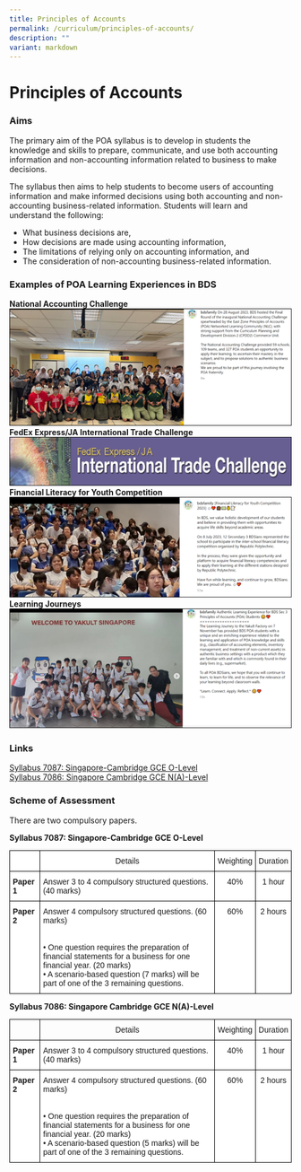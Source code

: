 ```yaml
---
title: Principles of Accounts
permalink: /curriculum/principles-of-accounts/
description: ""
variant: markdown
---
```

Principles of Accounts
======================

### Aims

The primary aim of the POA syllabus is to develop in students the knowledge and skills to prepare, communicate, and use both accounting information and non-accounting information related to business to make decisions.

The syllabus then aims to help students to become users of accounting information and make informed decisions using both accounting and non-accounting business-related information. Students will learn and understand the following:

*   What business decisions are,
*   How decisions are made using accounting information,
*   The limitations of relying only on accounting information, and
*   The consideration of non-accounting business-related information.

### Examples of POA Learning Experiences in BDS

**National Accounting Challenge**
![](/images/Curriculum/Principles%20of%20Accounts/national%20accounting%20challenge.png)
<br>**FedEx Express/JA International Trade Challenge**
![](/images/Curriculum/Principles%20of%20Accounts/fedex%20express%20ja%20international%20trade%20challenge.png)
<br>**Financial Literacy for Youth Competition**
![](/images/Curriculum/Principles%20of%20Accounts/financial%20literacry%20for%20youth%20competition.png)
<br>**Learning Journeys**
![](/images/Curriculum/Principles%20of%20Accounts/learning%20journeys.png)

### Links

[Syllabus 7087: Singapore-Cambridge GCE O-Level](/files/7087_y22_sy.pdf) <br>
[Syllabus 7086: Singapore Cambridge GCE N(A)-Level](/files/7086_y22_sy.pdf)


### Scheme of Assessment

There are two compulsory papers.  
  
<b>Syllabus 7087: Singapore-Cambridge GCE O-Level</b>

<style type="text/css">
.tg  {border-collapse:collapse;border-spacing:0;}
.tg td{border-color:black;border-style:solid;border-width:1px;font-family:Arial, sans-serif;font-size:14px;
  overflow:hidden;padding:10px 5px;word-break:normal;}
.tg th{border-color:black;border-style:solid;border-width:1px;font-family:Arial, sans-serif;font-size:14px;
  font-weight:normal;overflow:hidden;padding:10px 5px;word-break:normal;}
.tg .tg-7yig{background-color:#FFF;text-align:center;vertical-align:top}
.tg .tg-0lax{text-align:left;vertical-align:top}
.tg .tg-dgl5{background-color:#FFF;font-weight:bold;text-align:left;vertical-align:top}
.tg .tg-ktyi{background-color:#FFF;text-align:left;vertical-align:top}
.tg .tg-zr06{background-color:#FFF;text-align:left;vertical-align:middle}
</style>
<table class="tg">
<thead>
  <tr>
    <th class="tg-7yig"></th>
    <th class="tg-7yig">Details</th>
    <th class="tg-7yig">Weighting</th>
    <th class="tg-0lax">Duration</th>
  </tr>
</thead>
<tbody>
  <tr>
    <td class="tg-dgl5">Paper 1</td>
    <td class="tg-ktyi">Answer 3 to 4 compulsory structured questions. (40 marks)</td>
    <td class="tg-7yig">40%</td>
    <td class="tg-7yig">1 hour</td>
  </tr>
  <tr>
    <td class="tg-dgl5">Paper 2</td>
    <td class="tg-zr06">Answer 4 compulsory structured questions. (60 marks)<br><br><br>• One question requires the preparation of financial statements for a business for one financial year. (20 marks)<br>• A scenario-based question (7 marks) will be part of one of the 3 remaining questions.</td>
    <td class="tg-7yig">60%</td>
    <td class="tg-7yig">2 hours</td>
  </tr>
</tbody>
</table>



<b>Syllabus 7086: Singapore Cambridge GCE N(A)-Level</b>


<style type="text/css">
.tg  {border-collapse:collapse;border-spacing:0;}
.tg td{border-color:black;border-style:solid;border-width:1px;font-family:Arial, sans-serif;font-size:14px;
  overflow:hidden;padding:10px 5px;word-break:normal;}
.tg th{border-color:black;border-style:solid;border-width:1px;font-family:Arial, sans-serif;font-size:14px;
  font-weight:normal;overflow:hidden;padding:10px 5px;word-break:normal;}
.tg .tg-baqh{text-align:center;vertical-align:top}
.tg .tg-0lax{text-align:left;vertical-align:top}
.tg .tg-7yig{background-color:#FFF;text-align:center;vertical-align:top}
.tg .tg-f4yw{background-color:#FFF;text-align:center;vertical-align:middle}
.tg .tg-dgl5{background-color:#FFF;font-weight:bold;text-align:left;vertical-align:top}
.tg .tg-ktyi{background-color:#FFF;text-align:left;vertical-align:top}
.tg .tg-zr06{background-color:#FFF;text-align:left;vertical-align:middle}
</style>
<table class="tg">
<thead>
  <tr>
    <th class="tg-0lax"></th>
    <th class="tg-baqh">Details</th>
    <th class="tg-7yig">Weighting</th>
    <th class="tg-f4yw">Duration</th>
  </tr>
</thead>
<tbody>
  <tr>
    <td class="tg-dgl5">Paper 1</td>
    <td class="tg-ktyi">Answer 3 to 4 compulsory structured questions. (40 marks)</td>
    <td class="tg-7yig">40%</td>
    <td class="tg-7yig">1 hour</td>
  </tr>
  <tr>
    <td class="tg-dgl5">Paper 2</td>
    <td class="tg-zr06">Answer 4 compulsory structured questions. (60 marks)<br><br><br>• One question requires the preparation of financial statements for a business for one financial year. (20 marks)<br>• A scenario-based question (5 marks) will be part of one of the 3 remaining questions.</td>
    <td class="tg-7yig">60%</td>
    <td class="tg-7yig">2 hours</td>
  </tr>
</tbody>
</table>